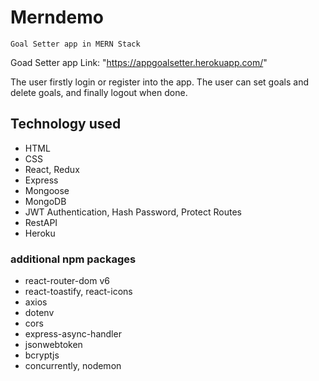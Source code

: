 # Merndemo

`Goal Setter app in MERN Stack`

Goad Setter app Link: "https://appgoalsetter.herokuapp.com/"

The user firstly login or register into the app.
The user can set goals and delete goals, and finally logout when done.

## Technology used

* HTML
* CSS
* React, Redux
* Express
* Mongoose
* MongoDB
* JWT Authentication, Hash Password, Protect Routes
* RestAPI
* Heroku

### additional npm packages

* react-router-dom v6
* react-toastify, react-icons
* axios
* dotenv
* cors
* express-async-handler
* jsonwebtoken
* bcryptjs
* concurrently, nodemon
